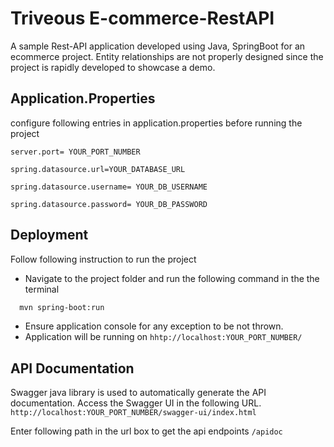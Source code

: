 # Triveous E-commerce-RestAPI

A sample Rest-API application developed using Java, SpringBoot for an ecommerce project. Entity relationships are not properly designed since the project is rapidly developed to showcase a demo. 


## Application.Properties

configure following entries in application.properties before running the project

`server.port= YOUR_PORT_NUMBER`

`spring.datasource.url=YOUR_DATABASE_URL`

`spring.datasource.username= YOUR_DB_USERNAME`

`spring.datasource.password= YOUR_DB_PASSWORD`


## Deployment

Follow following instruction to run the project
- Navigate to the project folder and run the following command in the the terminal

```bash
  mvn spring-boot:run
```
- Ensure application console for any exception to be not thrown.
- Application will be running on `hhtp://localhost:YOUR_PORT_NUMBER/`

## API Documentation

Swagger java library is used to automatically generate the API documentation. Access the Swagger UI in the following URL.
`http://localhost:YOUR_PORT_NUMBER/swagger-ui/index.html`

Enter following path in the url box to get the api endpoints
`/apidoc`

